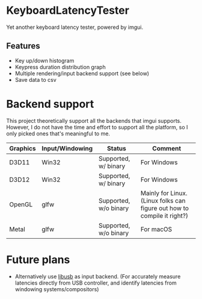 # KeyboardLatencyTester

Yet another keyboard latency tester, powered by imgui.

## Features

- Key up/down histogram
- Keypress duration distribution graph
- Multiple rendering/input backend support (see below)
- Save data to csv

# Backend support

This project theoretically support all the backends that imgui supports. However, I do not have the time and effort to support all the platform, so I only picked ones that's meaningful to me.

| Graphics  | Input/Windowing | Status | Comment |
| --------- | --------------- | ------ | ------- |
| D3D11     | Win32 | Supported, w/ binary | For Windows |
| D3D12 | Win32 | Supported, w/ binary | For Windows |
| OpenGL | glfw | Supported, w/o binary | Mainly for Linux. (Linux folks can figure out how to compile it right?)
| Metal | glfw | Supported, w/o binary | For macOS |

# Future plans

- Alternatively use [libusb](https://github.com/libusb/libusb) as input backend. (For accurately measure latencies directly from USB controller, and identify latencies from windowing systems/compositors)
